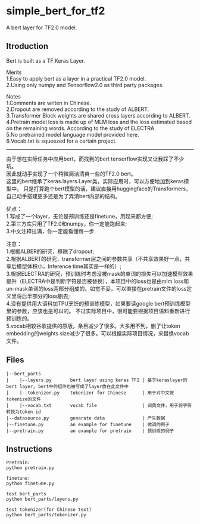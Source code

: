 # simple_bert_for_tf2
A bert layer for TF2.0 model.

## Itroduction
Bert is built as a TF.Keras Layer.  
  
Merits  
1.Easy to apply bert as a layer in a practical TF2.0 model.  
2.Using only numpy and Tensorflow2.0 as third party packages.  
  
Notes  
1.Comments are writen in Chinese.  
2.Dropout are removed according to the study of ALBERT.  
3.Transformer Block weights are shared cross layers according to ALBERT.  
4.Pretrain model loss is made up of MLM loss and the loss estimated based on the remaining words. According to the study of ELECTRA.  
5.No pretrained model language model provided here.  
6.Vocab.txt is squeezed for a certain project.  
  
--------------------------------------------
  
由于想在实际任务中应用bert，而找到的bert tensorflow实现又让我踩了不少坑。  
因此就动手实现了一个稍微简洁清爽一些的TF2.0 bert。  
这里的bert继承了keras.layers.Layer类，实际应用时，可以方便地加到keras模型中。
只是打算跑个bert模型的话，建议直接用huggingface的Transformers，自己动手搭建更多还是为了弄清bert内部的结构。
  
优点：  
1.写成了一个layer，无论是预训练还是finetune，用起来都方便;  
2.第三方库只用了TF2.0和numpy，你一定能跑起来;  
3.中文注释拉满，你一定能看懂每一步.  

注意：  
1.根据ALBER的研究，移除了dropout;  
2.根据ALBERT的研究，transformer层之间的参数共享（不共享效果好一点，共享后模型体积小，Inference time其实是一样的）;  
3.根据ELECTRA的研究，预训练时考虑没被mask的单词的损失可以加速模型效果提升（ELECTRA中是判断字符是否被替换），本项目中的loss也是由mlm loss和un-mask单词的loss两部分组成的。如觉不妥，可以直接在pretrain文件的loss定义里将后半部分的loss删去;  
4.没有提供用大语料加TPU烹饪的预训练模型，如果要读google bert预训练模型里的参数，应该也是可以的。
不过实际项目中，很可能要根据项目语料重新进行预训练的。  
5.vocab相较谷歌提供的原版，条目减少了很多。大多用不到，删了让token embedding的weights size减少了很多。可以根据实际项目情况，来替换vocab文件。  


## Files
```
|--bert_parts
|    |--layers.py       bert layer using keras TF2 | 基于keraslayer的bert layer, bert中的组件也被写成了layer放在此文件中
|    |--tokenizer.py    tokenizer for Chinese      | 用于对中文做tokenize的文件
|    |--vocab.txt       vocab file                 | 词典文件，用于将字符转换为token id
|--datasource.py        genarate data              | 产生数据
|--finetune.py          an example for finetune    | 微调的例子
|--pretrain.py          an example for pretrain    | 预训练的例子
```
  
  
## Instructions
```
Pretrain:
python pretrain.py

finetune:
python finetune.py

test bert_parts
python bert_parts/layers.py

test tokenizer(for Chinese text)
python bert_parts/tokenizer.py
```
